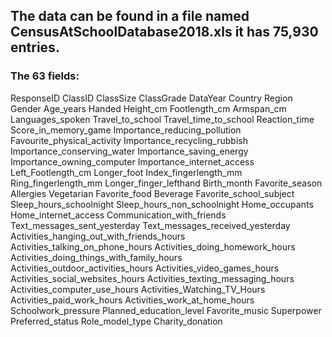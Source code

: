 ## The data can be found in a file named CensusAtSchoolDatabase2018.xls it has 75,930 entries.

### The 63 fields:

<p>
ResponseID
ClassID
ClassSize
ClassGrade
DataYear
Country
Region
Gender
Age_years
Handed
Height_cm
Footlength_cm
Armspan_cm
Languages_spoken
Travel_to_school
Travel_time_to_school
Reaction_time
Score_in_memory_game
Importance_reducing_pollution
Favourite_physical_activity
Importance_recycling_rubbish
Importance_conserving_water
Importance_saving_energy
Importance_owning_computer
Importance_internet_access
Left_Footlength_cm
Longer_foot
Index_fingerlength_mm
Ring_fingerlength_mm
Longer_finger_lefthand
Birth_month
Favorite_season
Allergies
Vegetarian
Favorite_food
Beverage
Favorite_school_subject
Sleep_hours_schoolnight
Sleep_hours_non_schoolnight
Home_occupants
Home_internet_access
Communication_with_friends
Text_messages_sent_yesterday
Text_messages_received_yesterday
Activities_hanging_out_with_friends_hours
Activities_talking_on_phone_hours
Activities_doing_homework_hours
Activities_doing_things_with_family_hours
Activities_outdoor_activities_hours
Activities_video_games_hours
Activities_social_websites_hours
Activities_texting_messaging_hours
Activities_computer_use_hours
Activities_Watching_TV_Hours
Activities_paid_work_hours
Activities_work_at_home_hours
Schoolwork_pressure
Planned_education_level
Favorite_music
Superpower
Preferred_status
Role_model_type
Charity_donation
</p>
